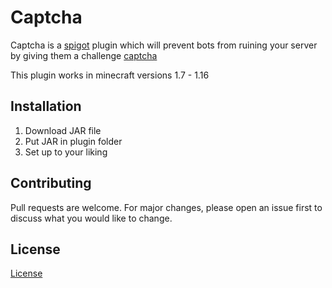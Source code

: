 # Captcha

Captcha is a [spigot](https://www.spigotmc.org/) plugin which will prevent bots from ruining your server by giving them a challenge [captcha](https://nl.wikipedia.org/wiki/Captcha)

This plugin works in minecraft versions 1.7 - 1.16

## Installation

1. Download JAR file
2. Put JAR in plugin folder
3. Set up to your liking

## Contributing
Pull requests are welcome. For major changes, please open an issue first to discuss what you would like to change.

## License
[License](https://github.com/InstantlyMoist/Captcha/blob/master/LICENSE)
